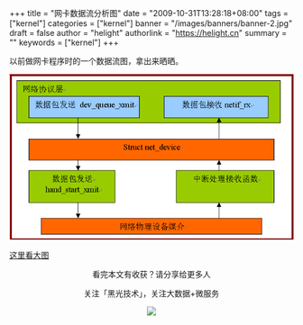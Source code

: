 +++
title = "网卡数据流分析图"
date = "2009-10-31T13:28:18+08:00"
tags = ["kernel"]
categories = ["kernel"]
banner = "/images/banners/banner-2.jpg"
draft = false
author = "helight"
authorlink = "https://helight.cn"
summary = ""
keywords = ["kernel"]
+++

以前做网卡程序时的一个数据流图，拿出来晒晒。
<!--more-->

![](../../imgs/2009/10/netdevice.png)

[这里看大图](../../imgs/2009/10/netdevice.png)

<center>
看完本文有收获？请分享给更多人<br>

关注「黑光技术」，关注大数据+微服务<br>

![](/images/qrcode_helight_tech.jpg)
</center>
